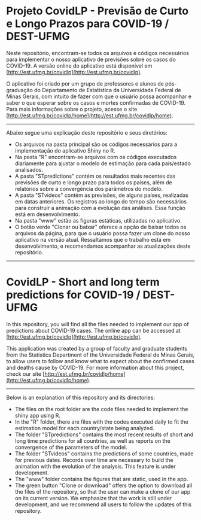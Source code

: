 # Projeto CovidLP - Previsão de Curto e Longo Prazos para COVID-19 / DEST-UFMG

Neste repositório, encontram-se todos os arquivos e códigos necessários para implementar o nosso aplicativo de previsões sobre os casos do COVID-19. A versão online do aplicativo está disponível em [http://est.ufmg.br/covidlp](http://est.ufmg.br/covidlp).

O aplicativo foi criado por um grupo de professores e alunos de pós-graduação do Departamento de Estatística da Universidade Federal de Minas Gerais, com intuito de fazer com que o usuário possa acompanhar e saber o que esperar sobre os casos e mortes confirmadas de COVID-19. Para mais informações sobre o projeto, acesse o site [http://est.ufmg.br/covidlp/home](http://est.ufmg.br/covidlp/home). 

---

Abaixo segue uma explicação deste repositório e seus diretórios:

 - Os arquivos na pasta principal são os códigos necessários para a implementação do aplicativo Shiny no R.
 - Na pasta "R" encontram-se arquivos com os códigos executados diariamente para ajustar o modelo de estimação para cada país/estado analisados.
 - A pasta "STpredictions" contém os resultados mais recentes das previsões de curto e longo prazo para todos os países, além de relatórios sobre a convergência dos parâmetros do modelo.
 - A pasta "STvideos" contém as previsões, de alguns países, realizadas em datas anteriores. Os registros ao longo do tempo são necessários para construir a animação com a evolução das análises. Essa função está em desenvolvimento.
 - Na pasta "www" estão as figuras estáticas, utilizadas no aplicativo.
 - O botão verde "Clonar ou baixar" oferece a opção de baixar todos os arquivos da página, para que o usuário possa fazer um clone do nosso aplicativo na versão atual. Ressaltamos que o trabalho está em desenvolvimento, e recomendamos acompanhar as atualizações deste repositório.
 
---

# CovidLP - Short and long term predictions for COVID-19 / DEST-UFMG

In this repository, you will find all the files needed to implement our app of predictions about COVID-19 cases. The online app can be accessed at [http://est.ufmg.br/covidlp](http://est.ufmg.br/covidlp). 

This application was created by a group of faculty and graduate students from the Statistics Department of the Universidade Federal de Minas Gerais, to allow users to follow and know what to expect about the confirmed cases and deaths cause by COVID-19. For more information about this project, check our site [http://est.ufmg.br/covidlp/home](http://est.ufmg.br/covidlp/home). 

---

Below is an explanation of this repository and its directories:
 - The files on the root folder are the code files needed to implement the shiny app using R.
 - In the "R" folder, there are files with the codes executed daily to fit the estimation model for each country/state being analyzed.
 - The folder "STpredictions" contains the most recent results of short and long time predictions for all countries, as well as reports on the convergence of the parameters of the model.
 - The folder "STvideos" contains the predictions of some countries, made for previous dates. Records over time are necessary to build the animation with the evolution of the analysis. This feature is under development.
 - The "www" folder contains the figures that are static, used in the app.
 - The green button "Clone or download" offers the option to download all the files of the repository, so that the user can make a clone of our app on its current version. We emphasize that the work is still under development, and we recommend all users to follow the updates of this repository.
